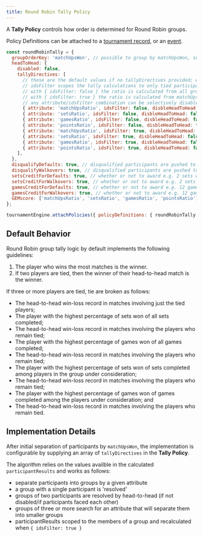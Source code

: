 ```yaml
---
title: Round Robin Tally Policy
---
```


A **Tally Policy** controls how order is determined for Round Robin groups.

Policy Definitions can be attached to a [tournament record](../apis/tournament-engine-api#attachpolicies), or an [event](../apis/tournament-engine-api#attacheventpolicies).

```js
const roundRobinTally = {
  groupOrderKey: 'matchUpsWon', // possible to group by matchUpsWon, setsWon, gamesWon, or pointsWon
  headToHead: {
    disabled: false,
    tallyDirectives: [
      // these are the default values if no tallyDirectives provided; edit to suit
      // idsFilter scopes the tally calculations to only tied participants
      // with { idsFilter: false } the ratio is calculated from all group matchUps
      // with { idsFilter: true } the ratio is calculated from matchUps including tied participants
      // any attribute/idsFilter combination can be selectively disabled for Head to Head calculations
      { attribute: 'matchUpsRatio', idsFilter: false, disbleHeadToHead: false },
      { attribute: 'setsRatio', idsFilter: false, disbleHeadToHead: false },
      { attribute: 'gamesRatio', idsFilter: false, disbleHeadToHead: false },
      { attribute: 'pointsRatio', idsFilter: false, disbleHeadToHead: false },
      { attribute: 'matchUpsRatio', idsFilter: true, disbleHeadToHead: false },
      { attribute: 'setsRatio', idsFilter: true, disbleHeadToHead: false },
      { attribute: 'gamesRatio', idsFilter: true, disbleHeadToHead: false },
      { attribute: 'pointsRatio', idsFilter: true, disbleHeadToHead: false },
    ],
  },
  disqualifyDefaults: true, // disqualified participants are pushed to the bottom of the group order
  disqualifyWalkovers: true, // disqualified participants are pushed to the bottom of the group order
  setsCreditForDefaults: true, // whether or not to award e.g. 2 sets won for player who wins by opponent DEFAULT
  setsCreditForWalkovers: true, // whether or not to award e.g. 2 sets won for player who wins by opponent WALKOVER
  gamesCreditForDefaults: true, // whether or not to award e.g. 12 games won for player who wins by opponent DEFAULT
  gamesCreditForWalkovers: true, // whether or not to award e.g. 12 games won for player who wins by opponent WALKOVER
  GEMscore: ['matchUpsRatio', 'setsRatio', 'gamesRatio', 'pointsRatio'],
};

tournamentEngine.attachPolicies({ policyDefinitions: { roundRobinTally } });
```

## Default Behavior

Round Robin group tally logic by default implements the following guidelines:

1. The player who wins the most matches is the winner.
2. If two players are tied, then the winner of their head-to-head match is the winner.

If three or more players are tied, tie are broken as follows:

- The head-to-head win-loss record in matches involving just the tied players;
- The player with the highest percentage of sets won of all sets completed;
- The head-to-head win-loss record in matches involving the players who remain tied;
- The player with the highest percentage of games won of all games completed;
- The head-to-head win-loss record in matches involving the players who remain tied;
- The player with the highest percentage of sets won of sets completed among players in the group under consideration;
- The head-to-head win-loss record in matches involving the players who remain tied;
- The player with the highest percentage of games won of games completed among the players under consideration; and
- The head-to-head win-loss record in matches involving the players who remain tied.

## Implementation Details

After initial separation of participants by `matchUpsWon`,
the implementation is configurable by supplying an array of `tallyDirectives` in the **Tally Policy**.

The algorithm relies on the values availble in the calculated `participantResults` and works as follows:

- separate participants into groups by a given attribute
- a group with a single participant is 'resolved'
- groups of two participants are resolved by head-to-head (if not disabled/if participants faced each other)
- groups of three or more search for an attribute that will separate them into smaller groups
- participantResults scoped to the members of a group and recalculated when `{ idsFilter: true }`
